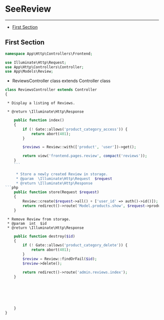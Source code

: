 # SeeReview

---

- [First Section](#section-1)

<a name="section-1"></a>
## First Section
```php
namespace App\Http\Controllers\Frontend;

use Illuminate\Http\Request;
use App\Http\Controllers\Controller;
use App\Models\Review;
```

* ReviewsController class extends Controller class

```php
class ReviewsController extends Controller
{
```
    
     * Display a listing of Reviews.
     
     * @return \Illuminate\Http\Response
```php
    public function index()
    {
        if (! Gate::allows('product_category_access')) {
            return abort(401);
        }

        $reviews = Review::with(['product', 'user'])->get();

        return view('frontend.pages.review', compact('reviews'));
    }
    ```
    
     * Store a newly created Review in storage.
     * @param  \Illuminate\Http\Request  $request
     * @return \Illuminate\Http\Response
```php  
    public function store(Request $request)
    {
        Review::create($request->all() + ['user_id' => auth()->id()]);
        return redirect()->route('Model.products.show', $request->product_id);
    }
```     
    
     * Remove Review from storage.
     * @param  int  $id
     * @return \Illuminate\Http\Response
```php   
    public function destroy($id)
    {
        if (! Gate::allows('product_category_delete')) {
            return abort(401);
        }
        $review = Review::findOrFail($id);
        $review->delete();

        return redirect()->route('admin.reviews.index');
    }
    

    
     
     
    
    }
}